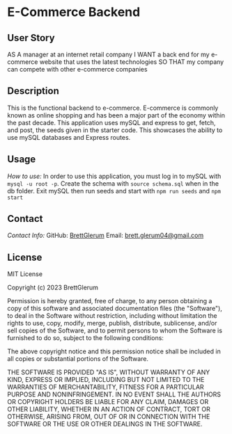 # E-Commerce Backend

## User Story
AS A manager at an internet retail company 
I WANT a back end for my e-commerce website that uses the latest technologies 
SO THAT my company can compete with other e-commerce companies


## Description
This is the functional backend to e-commerce. E-commerce is commonly known as online shopping and has been a major part of the economy within the past decade. This application uses mySQL and express to get, fetch, and post, the seeds given in the starter code. This showcases the ability to use mySQL databases and Express routes.

      
## Usage
  _How to use:_
  In order to use this application, you must log in to mySQL with ```mysql -u root -p```. Create the schema with ```source schema.sql``` when in the db folder. Exit mySQL then run seeds and start with ```npm run seeds``` and ```npm start```
      
## Contact
  
  _Contact Info:_
  GitHub: [BrettGlerum](https://github.com/BrettGlerum)
  Email: [brett.glerum04@gmail.com](mailto:2004brett@gmail.com)
    
## License
      
MIT License

Copyright (c) 2023 BrettGlerum

Permission is hereby granted, free of charge, to any person obtaining a copy
of this software and associated documentation files (the "Software"), to deal
in the Software without restriction, including without limitation the rights
to use, copy, modify, merge, publish, distribute, sublicense, and/or sell
copies of the Software, and to permit persons to whom the Software is
furnished to do so, subject to the following conditions:

The above copyright notice and this permission notice shall be included in all
copies or substantial portions of the Software.

THE SOFTWARE IS PROVIDED "AS IS", WITHOUT WARRANTY OF ANY KIND, EXPRESS OR
IMPLIED, INCLUDING BUT NOT LIMITED TO THE WARRANTIES OF MERCHANTABILITY,
FITNESS FOR A PARTICULAR PURPOSE AND NONINFRINGEMENT. IN NO EVENT SHALL THE
AUTHORS OR COPYRIGHT HOLDERS BE LIABLE FOR ANY CLAIM, DAMAGES OR OTHER
LIABILITY, WHETHER IN AN ACTION OF CONTRACT, TORT OR OTHERWISE, ARISING FROM,
OUT OF OR IN CONNECTION WITH THE SOFTWARE OR THE USE OR OTHER DEALINGS IN THE
SOFTWARE.
